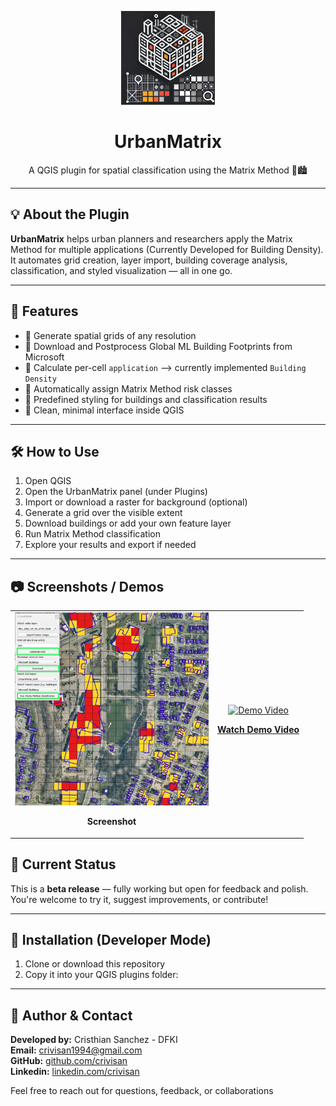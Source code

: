 <p align="center">
  <img src="icon_readme.png" alt="UrbanMatrix Logo" width="150"/>
</p>

<h1 align="center">UrbanMatrix</h1>
<p align="center">
  A QGIS plugin for spatial classification using the Matrix Method 🧮🏙️
</p>

---

## 💡 About the Plugin

**UrbanMatrix** helps urban planners and researchers apply the Matrix Method for multiple applications (Currently Developed for Building Density).\
It automates grid creation, layer import, building coverage analysis, classification, and styled visualization — all in one go.

---

## 🚀 Features

- 📐 Generate spatial grids of any resolution
- 🏢 Download and Postprocess Global ML Building Footprints from Microsoft
- 🧮 Calculate per-cell `application` --> currently implemented `Building Density`
- 🎯 Automatically assign Matrix Method risk classes
- 🎨 Predefined styling for buildings and classification results
- 🧼 Clean, minimal interface inside QGIS

---

## 🛠️ How to Use

1. Open QGIS
2. Open the UrbanMatrix panel (under Plugins)
3. Import or download a raster for background (optional)
4. Generate a grid over the visible extent
5. Download buildings or add your own feature layer
6. Run Matrix Method classification
7. Explore your results and export if needed


---

## 📷 Screenshots / Demos

<table>
  <tr>
    <td align="center">
      <img src="screenshot2.png" alt="UrbanMatrix Screenshot" width="310"/>
      <p><strong>Screenshot</strong></p>
    </td>
    <td align="center">
      <a href="https://youtu.be/xgnYrgwS6Fc">
        <img src="https://img.youtube.com/vi/xgnYrgwS6Fc/0.jpg" alt="Demo Video" width="400">
      </a>
      <p><strong><a href="https://youtu.be/xgnYrgwS6Fc">Watch Demo Video</a></strong></p>
    </td>
  </tr>
</table>


## 🧪 Current Status

This is a **beta release** — fully working but open for feedback and polish.  
You're welcome to try it, suggest improvements, or contribute!

---

## 🔧 Installation (Developer Mode)

1. Clone or download this repository
2. Copy it into your QGIS plugins folder:

---

## 🙋 Author & Contact

**Developed by:** Cristhian Sanchez - DFKI\
**Email:** [crivisan1994@gmail.com](mailto:crivisan1994@gmail.com)  
**GitHub:** [github.com/crivisan](https://github.com/crivisan)\
**Linkedin:** [linkedin.com/crivisan](https://www.linkedin.com/in/crivisan/)

Feel free to reach out for questions, feedback, or collaborations
